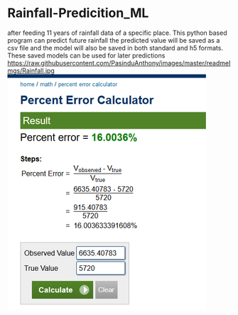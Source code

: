 # Rainfall-Predicition_ML
after feeding 11 years of rainfall data of a specific place. This python based program can predict future rainfall the predicted value will be saved as a csv file and the model will also be saved in both standard and h5 formats. These saved models can be used for later predictions 
https://raw.githubusercontent.com/PasinduAnthony/images/master/readmeImgs/Rainfall.jpg
![](PrecentageError.png)
